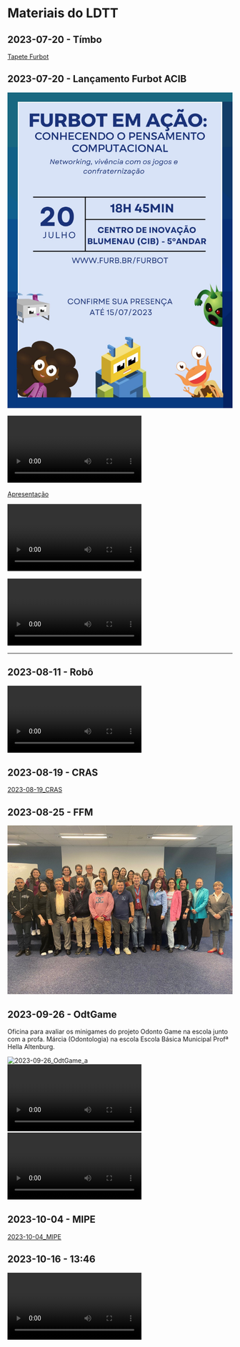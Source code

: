 # Materiais do LDTT

## 2023-07-20 - Tímbo

[Tapete Furbot](./Documentos/2023-07-14_Timbo.mov)  

## 2023-07-20 - Lançamento Furbot ACIB

![Evento](./Documentos/2023-07-20_evento.jpeg)  

<video src="2023-07-20_Video.mp4" controls title="Vídeo"></video>  

[Apresentação](./Documentos/2023-07-20_apresentacao.pdf)

<video src="2023-07-20_Instagram.mp4" controls title="2023-07-20_Instagram"></video>  

<video src="2023-07-20_NDTV.mp4" controls title="2023-07-20_NDTV"></video>  

----

## 2023-08-11 - Robô

<video src="2023-08-11_Robo.mp4" controls title="2023-08-11_Robo"></video>  

## 2023-08-19 - CRAS

[2023-08-19_CRAS](./CRAS%202023-08-19/ "2023-08-19_CRAS")  

## 2023-08-25 - FFM

![2023-08-25_FFM](./Documentos/2023-08-25_FFM.png)  

## 2023-09-26 - OdtGame

Oficina para avaliar os minigames do projeto Odonto Game na escola junto com a profa. Márcia (Odontologia) na escola Escola Básica Municipal Profª Hella Altenburg.  

![2023-09-26_OdtGame_a](2023-09-26_OdtGame_a.jpeg)  
<video src="2023-09-26_OdtGame_b.mp4" controls title="2023-09-26_OdtGame_b"></video>  
<video src="2023-09-26_OdtGame_c.mp4" controls title="2023-09-26_OdtGame_c"></video>  

## 2023-10-04 - MIPE

[2023-10-04_MIPE](./Documentos/2023-10-04_MIPE.pdf "2023-10-04_MIPE")  

## 2023-10-16 - 13:46

<video src="2023-10-16_LDTT_institucional.mp4" controls title="2023-10-16_LDTT_institucional.mp4"></video>  
